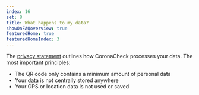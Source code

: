 ```yaml
---
index: 16
set: 8
title: What happens to my data? 
showOnFAQoverview: true
featuredHome: true
featuredHomeIndex: 3
---
```

The [privacy statement](www.coronacheck.nl/en/privacy) outlines how CoronaCheck processes your data. The most important principles:

- The QR code only contains a minimum amount of personal data
- Your data is not centrally stored anywhere
- Your GPS or location data is not used or saved
